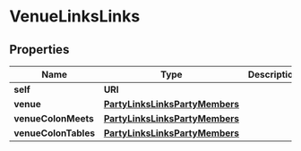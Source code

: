 

# VenueLinksLinks


## Properties

| Name | Type | Description | Notes |
|------------ | ------------- | ------------- | -------------|
|**self** | **URI** |  |  [optional] |
|**venue** | [**PartyLinksLinksPartyMembers**](PartyLinksLinksPartyMembers.md) |  |  [optional] |
|**venueColonMeets** | [**PartyLinksLinksPartyMembers**](PartyLinksLinksPartyMembers.md) |  |  [optional] |
|**venueColonTables** | [**PartyLinksLinksPartyMembers**](PartyLinksLinksPartyMembers.md) |  |  [optional] |



